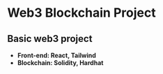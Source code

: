 # Web3 Blockchain Project
## Basic web3 project
- **Front-end: React, Tailwind**
- **Blockchain: Solidity, Hardhat**

